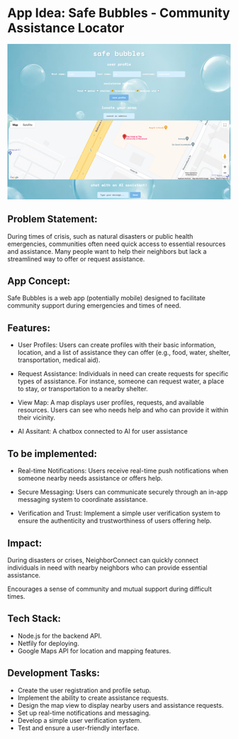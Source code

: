 # App Idea: Safe Bubbles - Community Assistance Locator

![app image](app-demo.png)

## Problem Statement: 

During times of crisis, such as natural disasters or public health emergencies, communities often need quick access to essential resources and assistance. Many people want to help their neighbors but lack a streamlined way to offer or request assistance.

## App Concept: 

Safe Bubbles is a web app (potentially mobile) designed to facilitate community support during emergencies and times of need.

## Features:

- User Profiles: Users can create profiles with their basic information, location, and a list of assistance they can offer (e.g., food, water, shelter, transportation, medical aid).

- Request Assistance: Individuals in need can create requests for specific types of assistance. For instance, someone can request water, a place to stay, or transportation to a nearby shelter.

- View Map: A map displays user profiles, requests, and available resources. Users can see who needs help and who can provide it within their vicinity.

- AI Assitant: A chatbox connected to AI for user assistance

## To be implemented:

- Real-time Notifications: Users receive real-time push notifications when someone nearby needs assistance or offers help.

- Secure Messaging: Users can communicate securely through an in-app messaging system to coordinate assistance.

- Verification and Trust: Implement a simple user verification system to ensure the authenticity and trustworthiness of users offering help.

## Impact:

During disasters or crises, NeighborConnect can quickly connect individuals in need with nearby neighbors who can provide essential assistance.

Encourages a sense of community and mutual support during difficult times.

## Tech Stack:

- Node.js for the backend API.
- Netfily for deploying.
- Google Maps API for location and mapping features.

## Development Tasks:

- Create the user registration and profile setup.
- Implement the ability to create assistance requests.
- Design the map view to display nearby users and assistance requests.
- Set up real-time notifications and messaging.
- Develop a simple user verification system.
- Test and ensure a user-friendly interface.
